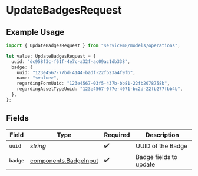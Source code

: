# UpdateBadgesRequest

## Example Usage

```typescript
import { UpdateBadgesRequest } from "servicem8/models/operations";

let value: UpdateBadgesRequest = {
  uuid: "dc958f3c-f61f-4e7c-a32f-ac09ac1db338",
  badge: {
    uuid: "123e4567-77bd-4144-badf-22fb23a4f9fb",
    name: "<value>",
    regardingFormUuid: "123e4567-03f5-437b-bb81-22fb2078758b",
    regardingAssetTypeUuid: "123e4567-0f7e-4071-bc2d-22fb277fbb4b",
  },
};
```

## Fields

| Field                                                          | Type                                                           | Required                                                       | Description                                                    |
| -------------------------------------------------------------- | -------------------------------------------------------------- | -------------------------------------------------------------- | -------------------------------------------------------------- |
| `uuid`                                                         | *string*                                                       | :heavy_check_mark:                                             | UUID of the Badge                                              |
| `badge`                                                        | [components.BadgeInput](../../models/components/badgeinput.md) | :heavy_check_mark:                                             | Badge fields to update                                         |